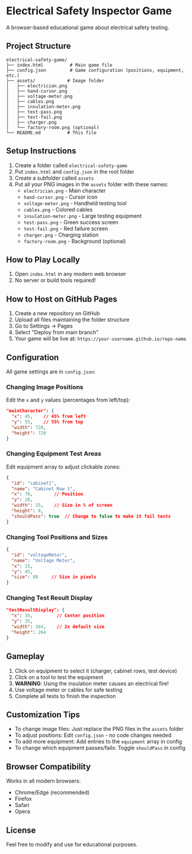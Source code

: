 # Electrical Safety Inspector Game

A browser-based educational game about electrical safety testing.

## Project Structure

```
electrical-safety-game/
├── index.html          # Main game file
├── config.json         # Game configuration (positions, equipment, etc.)
├── assets/            # Image folder
│   ├── electrician.png
│   ├── hand-cursor.png
│   ├── voltage-meter.png
│   ├── cables.png
│   ├── insulation-meter.png
│   ├── test-pass.png
│   ├── test-fail.png
│   ├── charger.png
│   └── factory-room.png (optional)
└── README.md          # This file
```

## Setup Instructions

1. Create a folder called `electrical-safety-game`
2. Put `index.html` and `config.json` in the root folder
3. Create a subfolder called `assets`
4. Put all your PNG images in the `assets` folder with these names:
   - `electrician.png` - Main character
   - `hand-cursor.png` - Cursor icon
   - `voltage-meter.png` - Handheld testing tool
   - `cables.png` - Colored cables
   - `insulation-meter.png` - Large testing equipment
   - `test-pass.png` - Green success screen
   - `test-fail.png` - Red failure screen
   - `charger.png` - Charging station
   - `factory-room.png` - Background (optional)

## How to Play Locally

1. Open `index.html` in any modern web browser
2. No server or build tools required!

## How to Host on GitHub Pages

1. Create a new repository on GitHub
2. Upload all files maintaining the folder structure
3. Go to Settings → Pages
4. Select "Deploy from main branch"
5. Your game will be live at: `https://your-username.github.io/repo-name`

## Configuration

All game settings are in `config.json`:

### Changing Image Positions
Edit the `x` and `y` values (percentages from left/top):
```json
"mainCharacter": {
  "x": 45,    // 45% from left
  "y": 55,    // 55% from top
  "width": 720,
  "height": 720
}
```

### Changing Equipment Test Areas
Edit equipment array to adjust clickable zones:
```json
{
  "id": "cabinet1",
  "name": "Cabinet Row 1",
  "x": 70,        // Position
  "y": 28,
  "width": 15,    // Size in % of screen
  "height": 8,
  "shouldPass": true  // Change to false to make it fail tests
}
```

### Changing Tool Positions and Sizes
```json
{
  "id": "voltageMeter",
  "name": "Voltage Meter",
  "x": 15,
  "y": 45,
  "size": 80     // Size in pixels
}
```

### Changing Test Result Display
```json
"testResultDisplay": {
  "x": 35,         // Center position
  "y": 35,
  "width": 264,    // 2x default size
  "height": 264
}
```

## Gameplay

1. Click on equipment to select it (charger, cabinet rows, test device)
2. Click on a tool to test the equipment
3. **WARNING**: Using the insulation meter causes an electrical fire!
4. Use voltage meter or cables for safe testing
5. Complete all tests to finish the inspection

## Customization Tips

- To change image files: Just replace the PNG files in the `assets` folder
- To adjust positions: Edit `config.json` - no code changes needed
- To add more equipment: Add entries to the `equipment` array in config
- To change which equipment passes/fails: Toggle `shouldPass` in config

## Browser Compatibility

Works in all modern browsers:
- Chrome/Edge (recommended)
- Firefox
- Safari
- Opera

## License

Feel free to modify and use for educational purposes.

